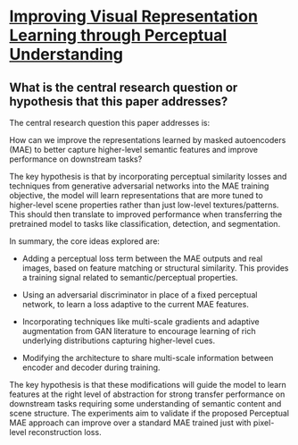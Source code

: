 # [Improving Visual Representation Learning through Perceptual   Understanding](https://arxiv.org/abs/2212.14504)

## What is the central research question or hypothesis that this paper addresses?

 The central research question this paper addresses is:

How can we improve the representations learned by masked autoencoders (MAE) to better capture higher-level semantic features and improve performance on downstream tasks? 

The key hypothesis is that by incorporating perceptual similarity losses and techniques from generative adversarial networks into the MAE training objective, the model will learn representations that are more tuned to higher-level scene properties rather than just low-level textures/patterns. This should then translate to improved performance when transferring the pretrained model to tasks like classification, detection, and segmentation.

In summary, the core ideas explored are:

- Adding a perceptual loss term between the MAE outputs and real images, based on feature matching or structural similarity. This provides a training signal related to semantic/perceptual properties.

- Using an adversarial discriminator in place of a fixed perceptual network, to learn a loss adaptive to the current MAE features.

- Incorporating techniques like multi-scale gradients and adaptive augmentation from GAN literature to encourage learning of rich underlying distributions capturing higher-level cues.

- Modifying the architecture to share multi-scale information between encoder and decoder during training.

The key hypothesis is that these modifications will guide the model to learn features at the right level of abstraction for strong transfer performance on downstream tasks requiring some understanding of semantic content and scene structure. The experiments aim to validate if the proposed Perceptual MAE approach can improve over a standard MAE trained just with pixel-level reconstruction loss.
